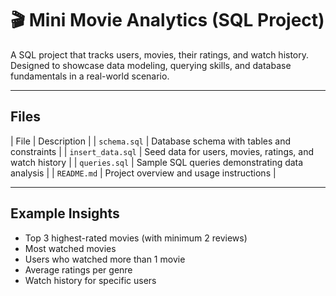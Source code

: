 # 🎬 Mini Movie Analytics (SQL Project)

A SQL project that tracks users, movies, their ratings, and watch history. Designed to showcase data modeling, querying skills, and database fundamentals in a real-world scenario.

---

## Files

| File | Description |
| `schema.sql`       | Database schema with tables and constraints |
| `insert_data.sql`  | Seed data for users, movies, ratings, and watch history |
| `queries.sql`      | Sample SQL queries demonstrating data analysis |
| `README.md`        | Project overview and usage instructions |

---

## Example Insights

- Top 3 highest-rated movies (with minimum 2 reviews)
- Most watched movies
- Users who watched more than 1 movie
- Average ratings per genre
- Watch history for specific users

